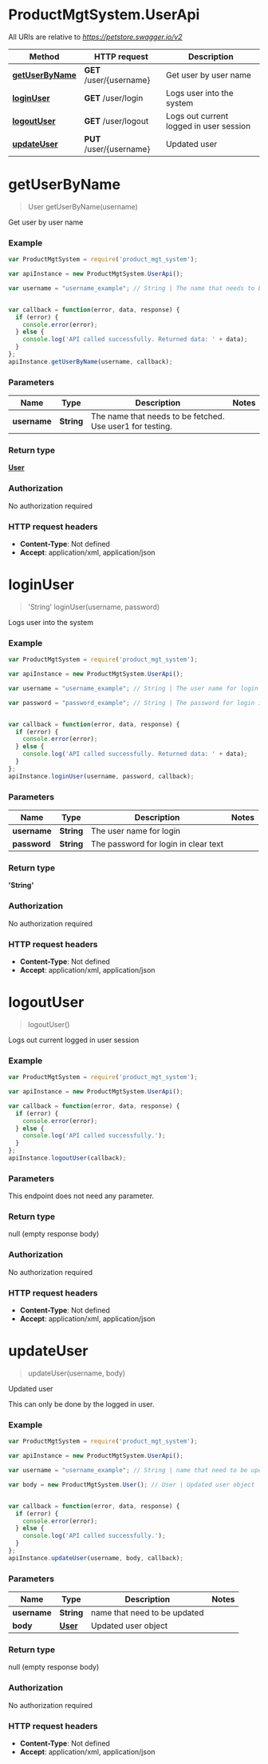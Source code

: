 # ProductMgtSystem.UserApi

All URIs are relative to *https://petstore.swagger.io/v2*

Method | HTTP request | Description
------------- | ------------- | -------------
[**getUserByName**](UserApi.md#getUserByName) | **GET** /user/{username} | Get user by user name
[**loginUser**](UserApi.md#loginUser) | **GET** /user/login | Logs user into the system
[**logoutUser**](UserApi.md#logoutUser) | **GET** /user/logout | Logs out current logged in user session
[**updateUser**](UserApi.md#updateUser) | **PUT** /user/{username} | Updated user


<a name="getUserByName"></a>
# **getUserByName**
> User getUserByName(username)

Get user by user name



### Example
```javascript
var ProductMgtSystem = require('product_mgt_system');

var apiInstance = new ProductMgtSystem.UserApi();

var username = "username_example"; // String | The name that needs to be fetched. Use user1 for testing. 


var callback = function(error, data, response) {
  if (error) {
    console.error(error);
  } else {
    console.log('API called successfully. Returned data: ' + data);
  }
};
apiInstance.getUserByName(username, callback);
```

### Parameters

Name | Type | Description  | Notes
------------- | ------------- | ------------- | -------------
 **username** | **String**| The name that needs to be fetched. Use user1 for testing.  | 

### Return type

[**User**](User.md)

### Authorization

No authorization required

### HTTP request headers

 - **Content-Type**: Not defined
 - **Accept**: application/xml, application/json

<a name="loginUser"></a>
# **loginUser**
> &#39;String&#39; loginUser(username, password)

Logs user into the system



### Example
```javascript
var ProductMgtSystem = require('product_mgt_system');

var apiInstance = new ProductMgtSystem.UserApi();

var username = "username_example"; // String | The user name for login

var password = "password_example"; // String | The password for login in clear text


var callback = function(error, data, response) {
  if (error) {
    console.error(error);
  } else {
    console.log('API called successfully. Returned data: ' + data);
  }
};
apiInstance.loginUser(username, password, callback);
```

### Parameters

Name | Type | Description  | Notes
------------- | ------------- | ------------- | -------------
 **username** | **String**| The user name for login | 
 **password** | **String**| The password for login in clear text | 

### Return type

**&#39;String&#39;**

### Authorization

No authorization required

### HTTP request headers

 - **Content-Type**: Not defined
 - **Accept**: application/xml, application/json

<a name="logoutUser"></a>
# **logoutUser**
> logoutUser()

Logs out current logged in user session



### Example
```javascript
var ProductMgtSystem = require('product_mgt_system');

var apiInstance = new ProductMgtSystem.UserApi();

var callback = function(error, data, response) {
  if (error) {
    console.error(error);
  } else {
    console.log('API called successfully.');
  }
};
apiInstance.logoutUser(callback);
```

### Parameters
This endpoint does not need any parameter.

### Return type

null (empty response body)

### Authorization

No authorization required

### HTTP request headers

 - **Content-Type**: Not defined
 - **Accept**: application/xml, application/json

<a name="updateUser"></a>
# **updateUser**
> updateUser(username, body)

Updated user

This can only be done by the logged in user.

### Example
```javascript
var ProductMgtSystem = require('product_mgt_system');

var apiInstance = new ProductMgtSystem.UserApi();

var username = "username_example"; // String | name that need to be updated

var body = new ProductMgtSystem.User(); // User | Updated user object


var callback = function(error, data, response) {
  if (error) {
    console.error(error);
  } else {
    console.log('API called successfully.');
  }
};
apiInstance.updateUser(username, body, callback);
```

### Parameters

Name | Type | Description  | Notes
------------- | ------------- | ------------- | -------------
 **username** | **String**| name that need to be updated | 
 **body** | [**User**](User.md)| Updated user object | 

### Return type

null (empty response body)

### Authorization

No authorization required

### HTTP request headers

 - **Content-Type**: Not defined
 - **Accept**: application/xml, application/json

